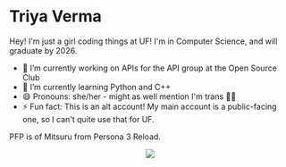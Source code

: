 # Triya Verma

Hey! I'm just a girl coding things at UF! I'm in Computer Science, and will graduate by 2026.

- 🔭 I’m currently working on APIs for the API group at the Open Source Club
- 🌱 I’m currently learning Python and C++
- 😄 Pronouns: she/her - might as well mention I'm trans 🏳️‍⚧️
- ⚡ Fun fact: This is an alt account! My main account is a public-facing one, so I can't quite use that for UF.

PFP is of Mitsuru from Persona 3 Reload.

<p align="center">
  <a href="https://github.com/PythiaUF">
    <img align="center" src="https://github-readme-stats.vercel.app/api?username=PythiaUF&show_icons=true&theme=prussian&count_private=true" />
  </a>
</p>
